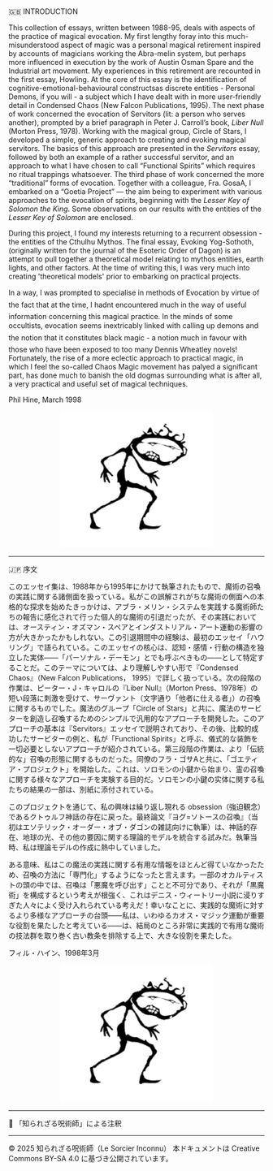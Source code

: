 #
🇬🇧 INTRODUCTION

This collection of essays, written between 1988-95, deals with aspects of the practice of magical evocation. My first lengthy foray into this much-misunderstood aspect of magic was a personal magical retirement inspired by accounts of magicians working the Abra-melin system, but perhaps more influenced in execution by the work of Austin Osman Spare and the Industrial art movement. My experiences in this retirement are recounted in the first essay, Howling. At the core of this essay is the identification of cognitive-emotional-behavioural constructsas discrete entities - Personal Demons, if you will - a subject which I have dealt with in more user-friendly detail in Condensed Chaos (New Falcon Publications, 1995). The next phase of work concerned the evocation of Servitors (lit: a person who serves another), prompted by a brief paragraph in Peter J. Carroll’s book, *Liber Null* (Morton Press, 1978). Working with the magical group, Circle of Stars, I developed a simple, generic approach to creating and evoking magical servitors. The basics of this approach are presented in the *Servitors* essay, followed by both an example of a rather successful servitor, and an approach to what I have chosen to call “Functional Spirits” which requires no ritual trappings whatsoever. The third phase of work concerned the more “traditional” forms of evocation. Together with a colleague, Fra. GosaA, I embarked on a “Goetia Project” — the aim being to experiment with various approaches to the evocation of spirits, beginning with the *Lesser Key of Solomon the King*. Some observations on our results with the entities of the *Lesser Key of Solomon* are enclosed.

During this project, I found my interests returning to a recurrent obsession - the entities of the Cthulhu Mythos. The final essay, Evoking Yog-Sothoth, (originally written for the journal of the Esoteric Order of Dagon) is an attempt to pull together a theoretical model relating to mythos entities, earth lights, and other factors. At the time of writing this, I was very much into creating 'theoretical models' prior to embarking on practical projects.

In a way, I was prompted to specialise in methods of Evocation by virtue of the fact that at the time, I hadnt encountered much in the way of useful information concerning this magical practice. In the minds of some occultists, evocation seems inextricably linked with calling up demons and the notion that it constitutes black magic - a notion much in favour with those who have been exposed to too many Dennis Wheatley novels! Fortunately, the rise of a more eclectic approach to practical magic, in which I feel the so-called Chaos Magic movement has palyed a significant part, has done much to banish the old dogmas surrounding what is after all, a very practical and useful set of magical techniques. 

Phil Hine, March 1998

<div align="center">
  <img src="hine_evocation_pic_001.png" width="300">
</div>

---

🇯🇵 序文

このエッセイ集は、1988年から1995年にかけて執筆されたもので、魔術の召喚の実践に関する諸側面を扱っている。私がこの誤解されがちな魔術の側面への本格的な探求を始めたきっかけは、アブラ・メリン・システムを実践する魔術師たちの報告に感化されて行った個人的な魔術の引退だったが、その実践においては、オースティン・オズマン・スペアとインダストリアル・アート運動の影響の方が大きかったかもしれない。この引退期間中の経験は、最初のエッセイ「ハウリング」で語られている。このエッセイの核心は、認知・感情・行動の構造を独立した実体——「パーソナル・デーモン」とでも呼ぶべきもの——として特定することだ。このテーマについては、より理解しやすい形で『Condensed Chaos』（New Falcon Publications， 1995）で詳しく扱っている。次の段階の作業は、ピーター・J・キャロルの『Liber Null』（Morton Press、1978年）の短い段落に刺激を受けて、サーヴァント（文字通り「他者に仕える者」）の召喚に関するものでした。魔法のグループ「Circle of Stars」と共に、魔法のサービターを創造し召喚するためのシンプルで汎用的なアプローチを開発した。このアプローチの基本は『Servitors』エッセイで説明されており、その後、比較的成功したサービターの例と、私が「Functional Spirits」と呼ぶ、儀式的な装飾を一切必要としないアプローチが紹介されている。第三段階の作業は、より「伝統的な」召喚の形態に関するものだった。同僚のフラ・ゴサAと共に、「ゴエティア・プロジェクト」を開始した。これは、ソロモンの小鍵から始まり、霊の召喚に関する様々なアプローチを実験する目的だ。ソロモンの小鍵の实体に関する私たちの結果の一部は、別紙に添付されている。

このプロジェクトを通じて、私の興味は繰り返し現れる obsession（強迫観念）であるクトゥルフ神話の存在に戻った。最終論文『ヨグ=ソトースの召喚』（当初はエソテリック・オーダー・オブ・ダゴンの雑誌向けに執筆）は、神話的存在、地球の光、その他の要因に関する理論的モデルを統合する試みだ。執筆当時、私は理論モデルの作成に熱中していました。

ある意味、私はこの魔法の実践に関する有用な情報をほとんど得ていなかったため、召喚の方法に「専門化」するようになったと言えます。一部のオカルティストの頭の中では、召喚は「悪魔を呼び出す」ことと不可分であり、それが「黒魔術」を構成するという考えが根強く、これはデニス・ウィートリー小説に浸りすぎた人々によく受け入れられている考えだ！幸いなことに、実践的な魔術に対するより多様なアプローチの台頭——私は、いわゆるカオス・マジック運動が重要な役割を果たしたと考えている——は、結局のところ非常に実践的で有用な魔術の技法群を取り巻く古い教条を排除する上で、大きな役割を果たした。

フィル・ハイン、1998年3月

<div align="center">
  <img src="hine_evocation_pic_001.png" width="300">
</div>

---

🐌 「知られざる呪術師」による注釈




---

© 2025 知られざる呪術師（Le Sorcier Inconnu）
本ドキュメントは Creative Commons BY-SA 4.0 に基づき公開されています。
